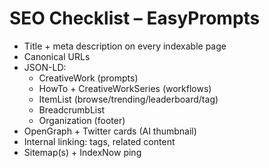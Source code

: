 # SEO Checklist – EasyPrompts

- Title + meta description on every indexable page
- Canonical URLs
- JSON-LD:
  - CreativeWork (prompts)
  - HowTo + CreativeWorkSeries (workflows)
  - ItemList (browse/trending/leaderboard/tag)
  - BreadcrumbList
  - Organization (footer)
- OpenGraph + Twitter cards (AI thumbnail)
- Internal linking: tags, related content
- Sitemap(s) + IndexNow ping
